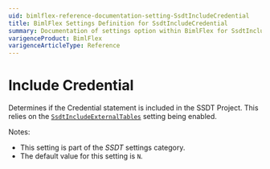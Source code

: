 ```yaml
---
uid: bimlflex-reference-documentation-setting-SsdtIncludeCredential
title: BimlFlex Settings Definition for SsdtIncludeCredential
summary: Documentation of settings option within BimlFlex for SsdtIncludeCredential
varigenceProduct: BimlFlex
varigenceArticleType: Reference
---
```


# Include Credential

Determines if the Credential statement is included in the SSDT Project. This relies on the [`SsdtIncludeExternalTables`](xref:bimlflex-reference-documentation-setting-SsdtIncludeExternalTables) setting being enabled.

Notes:

* This setting is part of the *SSDT* settings category.
* The default value for this setting is `N`.

